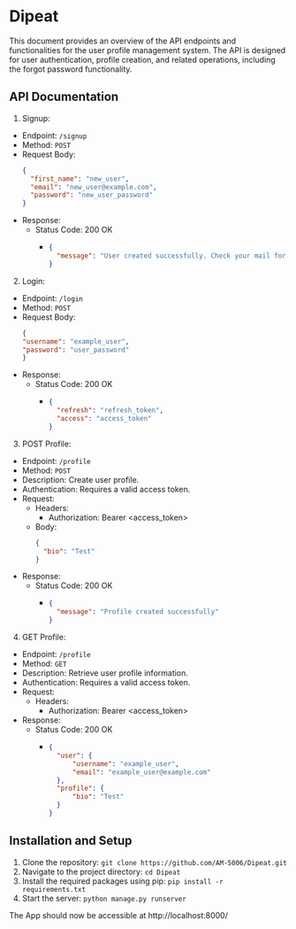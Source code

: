 # Dipeat

This document provides an overview of the API endpoints and functionalities for the user profile management system. The API is designed for user authentication, profile creation, and related operations, including the forgot password functionality.

## API Documentation
1. Signup:
- Endpoint: `/signup`
- Method: `POST`
- Request Body:
  ```json
  {
    "first_name": "new_user",
    "email": "new_user@example.com",
    "password": "new_user_password"
  }
  ```
- Response:
  * Status Code: 200 OK
    - ```json
      {
        "message": "User created successfully. Check your mail for username"
      }
      ```

2. Login:
- Endpoint: `/login`
- Method: `POST`
- Request Body:
  ```json
  {
  "username": "example_user",
  "password": "user_password"
  }
  ```
- Response:
  * Status Code: 200 OK
    - ```json
      {
        "refresh": "refresh_token",
        "access": "access_token"
      }
      ```

3. POST Profile:
- Endpoint: `/profile`
- Method: `POST`
- Description: Create user profile.
- Authentication: Requires a valid access token.
- Request:
  * Headers:
    - Authorization: Bearer <access_token>
  * Body:
    ```json
    {
      "bio": "Test"
    }
    ```
- Response:
  * Status Code: 200 OK
    - ```json
      {
        "message": "Profile created successfully"
      }
      ```

4. GET Profile:
- Endpoint: `/profile`
- Method: `GET`
- Description: Retrieve user profile information.
- Authentication: Requires a valid access token.
- Request:
  * Headers:
    - Authorization: Bearer <access_token>
- Response:
  * Status Code: 200 OK
    - ```json
      {
        "user": {
            "username": "example_user",
            "email": "example_user@example.com"
        },
        "profile": {
            "bio": "Test"
        }
      }
      ```

## Installation and Setup
1. Clone the repository:
   `git clone https://github.com/AM-5006/Dipeat.git`
2. Navigate to the project directory:
   `cd Dipeat`
3. Install the required packages using pip:
  `pip install -r requirements.txt`
4. Start the server:
  `python manage.py runserver`

The App should now be accessible at http://localhost:8000/
     
